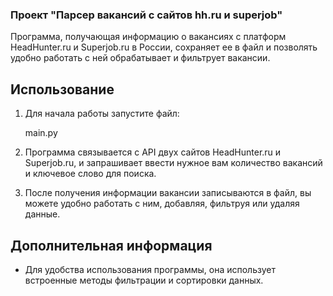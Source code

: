 ### Проект "Парсер вакансий с сайтов hh.ru и superjob"

Программа, получающая  информацию о вакансиях с  платформ HeadHunter.ru  и Superjob.ru
в России, сохраняет ее в файл и позволять удобно работать с ней обрабатывает и фильтрует вакансии.
## Использование

1. Для начала работы запустите файл:

    main.py
   
2. Программа связывается с API двух сайтов HeadHunter.ru  и Superjob.ru, и запрашивает ввести нужное вам количество вакансий
   и ключевое слово для поиска.

3. После получения информации вакансии записываются в файл, вы можете удобно работать с ним, добавляя, фильтруя или удаляя данные.

## Дополнительная информация

- Для удобства использования программы, она использует встроенные методы фильтрации и сортировки данных.
